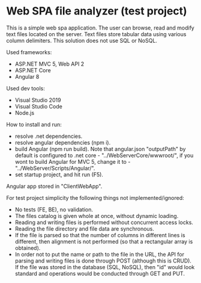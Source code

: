 # Web SPA file analyzer (test project)

This is a simple web spa application. The user can browse, read and modify text files located on the server. Text files store tabular data using various column delimiters. This solution does not use SQL or NoSQL.

Used frameworks:
- ASP.NET MVC 5, Web API 2
- ASP.NET Core
- Angular 8

Used dev tools:
- Visual Studio 2019
- Visual Studio Code
- Node.js

How to install and run:
- resolve .net dependencies.
- resolve angular dependencies (npm i).
- build Angular (npm run build). Note that angular.json "outputPath" by default is configured to .net core - "../WebServerCore/wwwroot/", if you wont to build Angular for MVC 5, change it to - "../WebServer/Scripts/Angular/".
- set startup project, and hit run (F5).

Angular app stored in "ClientWebApp".

For test project simplicity the following things not implemented/ignored:
- No tests (FE, BE), no validation.
- The files catalog is given whole at once, without dynamic loading.
- Reading and writing files is performed without concurrent access locks.
- Reading the file directory and file data are synchronous.
- If the file is parsed so that the number of columns in different lines is different, then alignment is not performed (so that a rectangular array is obtained).
- In order not to put the name or path to the file in the URL, the API for parsing and writing files is done through POST (although this is CRUD). If the file was stored in the database (SQL, NoSQL), then "id" would look standard and operations would be conducted through GET and PUT.
